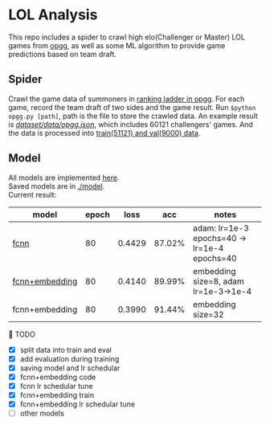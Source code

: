 # LOL Analysis
This repo includes a spider to crawl high elo(Challenger or Master) LOL games from [opgg](https://www.op.gg/), as well as some ML algorithm to provide game predictions based on team draft.

## Spider
Crawl the game data of summoners in [ranking ladder in opgg](https://www.op.gg/ranking/ladder/). For each game, record the team draft of two sides and the game result. Run `$python opgg.py [path]`, path is the file to store the crawled data. An example result is [*dataset/data/opgg.json*](https://raw.githubusercontent.com/Bowenduan/LOL_Analysis/master/data/dataset/opgg.json), which includes 60121 challengers' games. And the data is processed into [train(51121) and val(9000) data](https://github.com/Bowenduan/LOL_Analysis/tree/master/data/dataset).


## Model
All models are implemented [here](https://github.com/Bowenduan/LOL_Analysis/blob/master/train/model.py).<br>
Saved models are in [./model](https://github.com/Bowenduan/LOL_Analysis/tree/master/model).<br>
Current result:

| model | epoch | loss | acc | notes|
| ---   | ---   | ---  | --- | ---  |
|[fcnn](https://github.com/Bowenduan/LOL_Analysis/blob/master/train/train_fcnn.py)  |  80  | 0.4429| 87.02% | adam: lr=1e-3 epochs=40 -> lr=1e-4 epochs=40 |
|[fcnn+embedding](https://github.com/Bowenduan/LOL_Analysis/blob/master/train/train_fcnn_emb.py)| 80 | 0.4140 | 89.99% | embedding size=8, adam lr=1e-3->1e-4|
|fcnn+embedding| 80 | 0.3990 | 91.44% | embedding size=32 |


:triangular_flag_on_post: TODO

* [x] split data into train and eval
* [x] add evaluation during training
* [x] saving model and lr schedular
* [x] fcnn+embedding code
* [x] fcnn lr schedular tune 
* [x] fcnn+embedding train
* [x] fcnn+embedding lr schedular tune 
* [ ] other models
